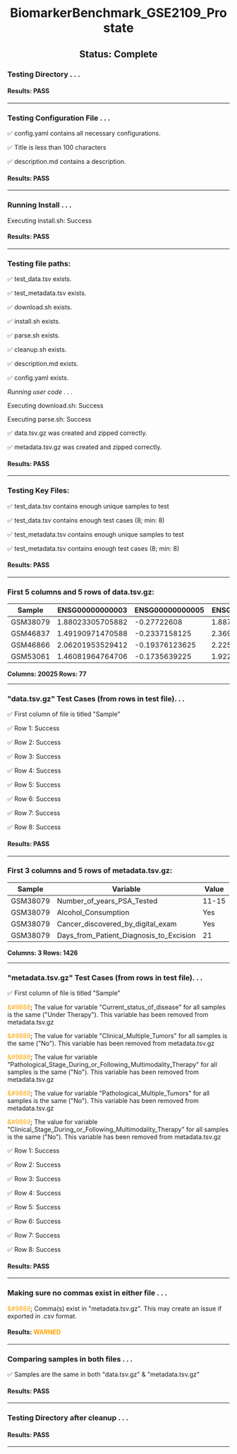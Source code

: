 <h1><center>BiomarkerBenchmark_GSE2109_Prostate</center></h1>
<h2><center> Status: Complete </center></h2>


### Testing Directory . . .

#### Results: PASS
---
### Testing Configuration File . . .

&#9989;	config.yaml contains all necessary configurations.

&#9989;	Title is less than 100 characters

&#9989;	description.md contains a description.

#### Results: PASS
---
### Running Install . . .

Executing install.sh: Success

#### Results: PASS
---

### Testing file paths:

&#9989;	test_data.tsv exists.

&#9989;	test_metadata.tsv exists.

&#9989;	download.sh exists.

&#9989;	install.sh exists.

&#9989;	parse.sh exists.

&#9989;	cleanup.sh exists.

&#9989;	description.md exists.

&#9989;	config.yaml exists.

*Running user code . . .*

Executing download.sh: Success

Executing parse.sh: Success

&#9989;	data.tsv.gz was created and zipped correctly.

&#9989;	metadata.tsv.gz was created and zipped correctly.

#### Results: PASS
---
### Testing Key Files:

&#9989;	test_data.tsv contains enough unique samples to test

&#9989;	test_data.tsv contains enough test cases (8; min: 8)

&#9989;	test_metadata.tsv contains enough unique samples to test

&#9989;	test_metadata.tsv contains enough test cases (8; min: 8)

#### Results: PASS
---

### First 5 columns and 5 rows of data.tsv.gz:

|	Sample	|	ENSG00000000003	|	ENSG00000000005	|	ENSG00000000419	|	ENSG00000000457	|
|	---	|	---	|	---	|	---	|	---	|
|	GSM38079	|	1.88023305705882	|	-0.27722608	|	1.88733032333333	|	0.3769980525	|
|	GSM46837	|	1.49190971470588	|	-0.2337158125	|	2.36947264444444	|	1.4301921496875	|
|	GSM46866	|	2.06201953529412	|	-0.19376123625	|	2.22562798	|	0.5496713615625	|
|	GSM53061	|	1.46081964764706	|	-0.1735639225	|	1.92268529666667	|	0.2441607125	|

**Columns: 20025 Rows: 77**

---
### "data.tsv.gz" Test Cases (from rows in test file). . .

&#9989;	First column of file is titled "Sample"

&#9989;	Row 1: Success

&#9989;	Row 2: Success

&#9989;	Row 3: Success

&#9989;	Row 4: Success

&#9989;	Row 5: Success

&#9989;	Row 6: Success

&#9989;	Row 7: Success

&#9989;	Row 8: Success

#### Results: PASS
---
### First 3 columns and 5 rows of metadata.tsv.gz:

|	Sample	|	Variable	|	Value	|
|	---	|	---	|	---	|
|	GSM38079	|	Number_of_years_PSA_Tested	|	11-15	|
|	GSM38079	|	Alcohol_Consumption	|	Yes	|
|	GSM38079	|	Cancer_discovered_by_digital_exam	|	Yes	|
|	GSM38079	|	Days_from_Patient_Diagnosis_to_Excision	|	21	|

**Columns: 3 Rows: 1426**

---
### "metadata.tsv.gz" Test Cases (from rows in test file). . .

&#9989;	First column of file is titled "Sample"

<font color="orange">&#9888</font>;	The value for variable "Current_status_of_disease" for all samples is the same ("Under Therapy"). This variable has been removed from metadata.tsv.gz

<font color="orange">&#9888</font>;	The value for variable "Clinical_Multiple_Tumors" for all samples is the same ("No"). This variable has been removed from metadata.tsv.gz

<font color="orange">&#9888</font>;	The value for variable "Pathological_Stage_During_or_Following_Multimodality_Therapy" for all samples is the same ("No"). This variable has been removed from metadata.tsv.gz

<font color="orange">&#9888</font>;	The value for variable "Pathological_Multiple_Tumors" for all samples is the same ("No"). This variable has been removed from metadata.tsv.gz

<font color="orange">&#9888</font>;	The value for variable "Clinical_Stage_During_or_Following_Multimodality_Therapy" for all samples is the same ("No"). This variable has been removed from metadata.tsv.gz

&#9989;	Row 1: Success

&#9989;	Row 2: Success

&#9989;	Row 3: Success

&#9989;	Row 4: Success

&#9989;	Row 5: Success

&#9989;	Row 6: Success

&#9989;	Row 7: Success

&#9989;	Row 8: Success

#### Results: PASS
---
### Making sure no commas exist in either file . . .

<font color="orange">&#9888</font>;	Comma(s) exist in "metadata.tsv.gz". This may create an issue if exported in .csv format.

#### Results: **<font color="orange">WARNED</font>**
---
### Comparing samples in both files . . .

&#9989;	Samples are the same in both "data.tsv.gz" & "metadata.tsv.gz"

#### Results: PASS

---
### Testing Directory after cleanup . . .

#### Results: PASS
---
